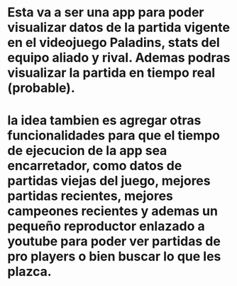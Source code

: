 # Esta va a ser una app para poder visualizar datos de la partida vigente en el videojuego Paladins, stats del equipo aliado y rival. Ademas podras visualizar la partida en tiempo real (probable).
# la idea tambien es agregar otras funcionalidades para que el tiempo de ejecucion de la app sea encarretador, como datos de partidas viejas del juego, mejores partidas recientes, mejores campeones recientes y ademas un pequeño reproductor enlazado a youtube para poder ver partidas de pro players o bien buscar lo que les plazca.


